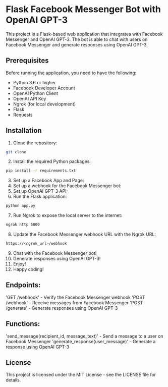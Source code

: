 # Flask Facebook Messenger Bot with OpenAI GPT-3

This project is a Flask-based web application that integrates with Facebook Messenger and OpenAI GPT-3. The bot is able
to chat with users on Facebook Messenger and generate responses using OpenAI GPT-3.

## Prerequisites

Before running the application, you need to have the following:

* Python 3.6 or higher
* Facebook Developer Account
* OpenAI Python Client
* OpenAI API Key
* Ngrok (for local development)
* Flask
* Requests

## Installation

1. Clone the repository:

```bash
git clone
```

2. Install the required Python packages:

```bash 
pip install -r requirements.txt
```

3. Set up a Facebook App and Page:
4. Set up a webhook for the Facebook Messenger bot:
5. Set up OpenAI GPT-3 API:
6. Run the Flask application:

```bash
python app.py
```

7. Run Ngrok to expose the local server to the internet:

```bash
ngrok http 5000
```

8. Update the Facebook Messenger webhook URL with the Ngrok URL:

```bash
https://<ngrok_url>/webhook
```

9. Chat with the Facebook Messenger bot!
10. Generate responses using OpenAI GPT-3!
11. Enjoy!
12. Happy coding!

## Endpoints:

'GET /webhook' - Verify the Facebook Messenger webhook
'POST /webhook' - Receive messages from Facebook Messenger
'POST /generate' - Generate responses using OpenAI GPT-3

## Functions:

'send_message(recipient_id, message_text)' - Send a message to a user on Facebook Messenger
'generate_response(user_message)' - Generate a response using OpenAI GPT-3

## License

This project is licensed under the MIT License - see the LICENSE file for details.

